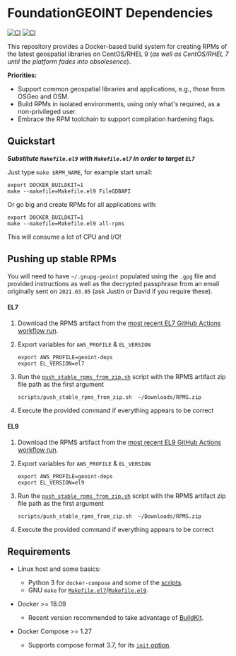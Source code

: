 # FoundationGEOINT Dependencies

[![CI](https://github.com/radiant-maxar/geoint-deps/actions/workflows/ci.el7.yml/badge.svg)](https://github.com/radiant-maxar/geoint-deps/actions/workflows/ci.el7.yml) [![CI](https://github.com/radiant-maxar/geoint-deps/actions/workflows/ci.el9.yml/badge.svg)](https://github.com/radiant-maxar/geoint-deps/actions/workflows/ci.el9.yml)

This repository provides a Docker-based build system for creating RPMs of the latest geospatial libraries on CentOS/RHEL 9 (*as well as CentOS/RHEL 7 until the platform fades into obsolesence*).

**Priorities:**

* Support common geospatial libraries and applications, e.g., those from OSGeo and OSM.
* Build RPMs in isolated environments, using only what's required, as a non-privileged user.
* Embrace the RPM toolchain to support compilation hardening flags.

## Quickstart
***Substitute `Makefile.el9` with `Makefile.el7` in order to target `EL7`***

Just type `make $RPM_NAME`, for example start small:

```
export DOCKER_BUILDKIT=1
make --makefile=Makefile.el9 FileGDBAPI
```

Or go big and create RPMs for all applications with:

```
export DOCKER_BUILDKIT=1
make --makefile=Makefile.el9 all-rpms
```

This will consume a lot of CPU and I/O!

## Pushing up stable RPMs

You will need to have `~/.gnupg-geoint` populated using the `.gpg` file and provided instructions as well as the decrypted passphrase from an email originally sent on `2021.03.05` (ask Justin or David if you require these).

#### EL7

1. Download the RPMS artifact from the [most recent EL7 GitHub Actions workflow run](https://github.com/radiant-maxar/geoint-deps/actions/workflows/ci.el7.yml?query=branch%3Astable).

1. Export variables for `AWS_PROFILE` & `EL_VERSION`
    ```shell
    export AWS_PROFILE=geoint-deps
    export EL_VERSION=el7
    ```

1. Run the [`push_stable_rpms_from_zip.sh`](./scripts/push_stable_rpms_from_zip.sh) script with the RPMS artifact zip file path as the first argument
    ```shell
    scripts/push_stable_rpms_from_zip.sh  ~/Downloads/RPMS.zip
    ```

1. Execute the provided command if everything appears to be correct

#### EL9

1. Download the RPMS artifact from the [most recent EL9 GitHub Actions workflow run](https://github.com/radiant-maxar/geoint-deps/actions/workflows/ci.el9.yml?query=branch%3Astable).

1. Export variables for `AWS_PROFILE` & `EL_VERSION`
    ```shell
    export AWS_PROFILE=geoint-deps
    export EL_VERSION=el9
    ```

1. Run the [`push_stable_rpms_from_zip.sh`](./scripts/push_stable_rpms_from_zip.sh) script with the RPMS artifact zip file path as the first argument
    ```shell
    scripts/push_stable_rpms_from_zip.sh  ~/Downloads/RPMS.zip
    ```

1. Execute the provided command if everything appears to be correct


## Requirements

* Linux host and some basics:
  * Python 3 for `docker-compose` and some of the [scripts](./scripts/).
  * GNU `make` for [`Makefile.el7`](./Makefile.el7)/[`Makefile.el9`](./Makefile.el9).

* Docker >= 18.09
  * Recent version recommended to take advantage of [BuildKit](https://docs.docker.com/develop/develop-images/build_enhancements/).

* Docker Compose >= 1.27
  * Supports compose format 3.7, for its [`init` option](https://docs.docker.com/compose/compose-file/compose-file-v3/#init).
